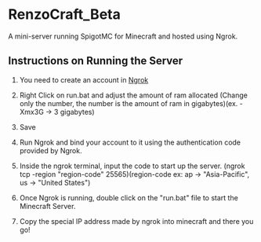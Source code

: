 # RenzoCraft_Beta
A mini-server running SpigotMC for Minecraft and hosted using Ngrok.

## Instructions on Running the Server
1. You need to create an account in [Ngrok](https://ngrok.com/)

2. Right Click on run.bat and adjust the amount of ram allocated
   (Change only the number, the number is the amount of ram in gigabytes)(ex. -Xmx3G -> 3 gigabytes)

3. Save

4. Run Ngrok and bind your account to it using the authentication code provided by Ngrok.

5. Inside the ngrok terminal, input the code to start up the server.
   (ngrok tcp -region "region-code" 25565)(region-code ex: ap -> "Asia-Pacific", us -> "United States")

6. Once Ngrok is running, double click on the "run.bat" file to start the Minecraft Server.

7. Copy the special IP address made by ngrok into minecraft and there you go!
